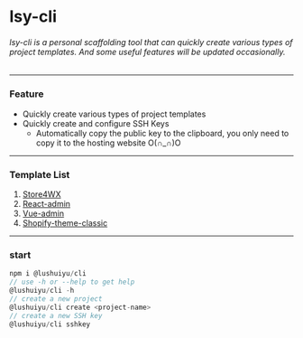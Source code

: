 # lsy-cli

###### lsy-cli is a personal scaffolding tool that can quickly create various types of project templates. And some useful features will be updated occasionally.
---
### Feature
- Quickly create various types of project templates
- Quickly create and configure SSH Keys
  - Automatically copy the public key to the clipboard, you only need to copy it to the hosting website O(∩_∩)O

---
### Template List
1. [Store4WX](https://github.com/Tencent/tdesign-miniprogram-starter-retail) 
2. [React-admin](https://github.com/HalseySpicy/Hooks-Admin)
3. [Vue-admin](https://github.com/vbenjs/vue-vben-admin)
4. [Shopify-theme-classic](https://github.com/lushuiyu/Super-Dawn)
---
### start
```javascript
npm i @lushuiyu/cli
// use -h or --help to get help
@lushuiyu/cli -h
// create a new project
@lushuiyu/cli create <project-name>
// create a new SSH key
@lushuiyu/cli sshkey
```